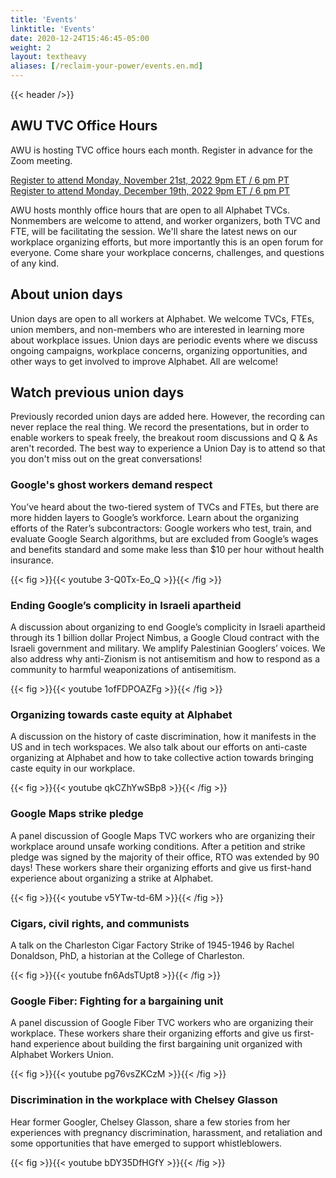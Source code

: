 ```yaml
---
title: 'Events'
linktitle: 'Events'
date: 2020-12-24T15:46:45-05:00
weight: 2
layout: textheavy
aliases: [/reclaim-your-power/events.en.md]
---
```


{{< header />}}

## AWU TVC Office Hours

AWU is hosting TVC office hours each month. Register in advance for the Zoom meeting.

[Register to attend Monday, November 21st, 2022 9pm ET / 6 pm PT](https://bit.ly/3oX8RVD)
[Register to attend Monday, December 19th, 2022 9pm ET / 6 pm PT](https://bit.ly/3oX8RVD)

AWU hosts monthly office hours that are open to all Alphabet TVCs. Nonmembers are welcome to attend, and worker organizers, both TVC and FTE, will be facilitating the session. We'll share the latest news on our workplace organizing efforts, but more importantly this is an open forum for everyone. Come share your workplace concerns, challenges, and questions of any kind.

## About union days

Union days are open to all workers at Alphabet. We welcome TVCs, FTEs, union members, and non-members who are interested in learning more about workplace issues. Union days are periodic events where we discuss ongoing campaigns, workplace concerns, organizing opportunities, and other ways to get involved to improve Alphabet. All are welcome!

## Watch previous union days

Previously recorded union days are added here. However, the recording can never replace the real thing. We record the presentations, but in order to enable workers to speak freely, the breakout room discussions and Q & As aren't recorded. The best way to experience a Union Day is to attend so that you don't miss out on the great conversations!

### Google's ghost workers demand respect

You’ve heard about the two-tiered system of TVCs and FTEs, but there are more hidden layers to Google’s workforce. Learn about the organizing efforts of the Rater’s subcontractors: Google workers who test, train, and evaluate Google Search algorithms, but are excluded from Google’s wages and benefits standard and some
make less than $10 per hour without health insurance.

{{< fig >}}{{< youtube 3-Q0Tx-Eo_Q >}}{{< /fig >}}

### Ending Google’s complicity in Israeli apartheid

A discussion about organizing to end Google’s complicity in Israeli apartheid through its 1 billion dollar Project Nimbus, a Google Cloud contract with the Israeli government and military. We amplify Palestinian Googlers’ voices. We also address why anti-Zionism is not antisemitism and how to respond as a community to harmful weaponizations of antisemitism.

{{< fig >}}{{< youtube 1ofFDPOAZFg >}}{{< /fig >}}

### Organizing towards caste equity at Alphabet

A discussion on the history of caste discrimination, how it manifests in the US and in tech workspaces. We also talk about our efforts on anti-caste organizing at Alphabet and how to take collective action towards bringing caste equity in our workplace.

{{< fig >}}{{< youtube qkCZhYwSBp8 >}}{{< /fig >}}

### Google Maps strike pledge

A panel discussion of Google Maps TVC workers who are organizing their workplace around unsafe working conditions. After a petition and strike pledge was signed by the majority of their office, RTO was extended by 90 days! These workers share their organizing efforts and give us first-hand experience about organizing a strike at Alphabet.

{{< fig >}}{{< youtube v5YTw-td-6M >}}{{< /fig >}}

### Cigars, civil rights, and communists

A talk on the Charleston Cigar Factory Strike of 1945-1946 by Rachel Donaldson, PhD, a historian at the College of Charleston.

{{< fig >}}{{< youtube fn6AdsTUpt8 >}}{{< /fig >}}

### Google Fiber: Fighting for a bargaining unit

A panel discussion of Google Fiber TVC workers who are organizing their workplace. These workers share their organizing efforts and give us first-hand experience about building the first bargaining unit organized with Alphabet Workers Union.

{{< fig >}}{{< youtube pg76vsZKCzM >}}{{< /fig >}}

### Discrimination in the workplace with Chelsey Glasson

Hear former Googler, Chelsey Glasson, share a few stories from her experiences with pregnancy discrimination, harassment, and retaliation and some opportunities that have emerged to support whistleblowers. 

{{< fig >}}{{< youtube bDY35DfHGfY >}}{{< /fig >}}
